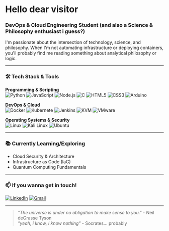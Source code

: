 # Hello dear visitor

###  DevOps & Cloud Engineering Student (and also a Science & Philosophy enthusiast i guess?)

I'm passionate about the intersection of technology, science, and philosophy. When I'm not automating infrastructure or deploying containers, you'll probably find me reading something about analytical philosophy or logic.

---

### 🛠️ Tech Stack & Tools

**Programming & Scripting**  
![Python](https://img.shields.io/badge/Python-3776AB?style=for-the-badge&logo=python&logoColor=white)
![JavaScript](https://img.shields.io/badge/JavaScript-F7DF1E?style=for-the-badge&logo=javascript&logoColor=black)
![Node.js](https://img.shields.io/badge/Node.js-339933?style=for-the-badge&logo=nodedotjs&logoColor=white)
![C](https://img.shields.io/badge/C-A8B9CC?style=for-the-badge&logo=c&logoColor=white)
![HTML5](https://img.shields.io/badge/HTML5-E34F26?style=for-the-badge&logo=html5&logoColor=white)
![CSS3](https://img.shields.io/badge/CSS3-1572B6?style=for-the-badge&logo=css3&logoColor=white)
![Arduino](https://img.shields.io/badge/Arduino-00979D?style=for-the-badge&logo=arduino&logoColor=white)

**DevOps & Cloud**  
![Docker](https://img.shields.io/badge/Docker-2496ED?style=for-the-badge&logo=docker&logoColor=white)
![Kubernete](https://img.shields.io/badge/Kubernetes-326CE5?style=for-the-badge&logo=kubernetes&logoColor=white)
![Jenkins](https://img.shields.io/badge/Jenkins-D24939?style=for-the-badge&logo=jenkins&logoColor=white)
![KVM](https://img.shields.io/badge/KVM-FF6600?style=for-the-badge&logo=linux&logoColor=white)
![VMware](https://img.shields.io/badge/VMware-607078?style=for-the-badge&logo=vmware&logoColor=white)

**Operating Systems & Security**  
![Linux](https://img.shields.io/badge/Linux-FCC624?style=for-the-badge&logo=linux&logoColor=black)
![Kali Linux](https://img.shields.io/badge/Kali_Linux-557C94?style=for-the-badge&logo=kalilinux&logoColor=white)
![Ubuntu](https://img.shields.io/badge/Ubuntu-E95420?style=for-the-badge&logo=ubuntu&logoColor=white)

---

### 📚 Currently Learning/Exploring
- Cloud Security & Architecture
- Infrastructure as Code (IaC)
- Quantum Computing Fundamentals

---

### 📫 If you wanna get in touch!

[![LinkedIn](https://img.shields.io/badge/LinkedIn-0077B5?style=for-the-badge&logo=linkedin&logoColor=white)]([YourLinkedInURL](https://www.linkedin.com/in/aymane-benmessaoud-662734287/))
[![Gmail](https://img.shields.io/badge/Email-D14836?style=for-the-badge&logo=gmail&logoColor=white)](benmessaoudaymane3@gmail.com)

---

> *"The universe is under no obligation to make sense to you."* - Neil deGrasse Tyson  
> *"yeah, i know, i know nothing"* - Socrates... probably
